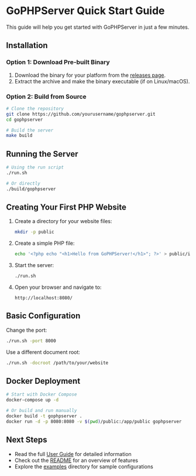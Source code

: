 # GoPHPServer Quick Start Guide

This guide will help you get started with GoPHPServer in just a few minutes.

## Installation

### Option 1: Download Pre-built Binary

1. Download the binary for your platform from the [releases page](https://github.com/yourusername/gophpserver/releases).
2. Extract the archive and make the binary executable (if on Linux/macOS).

### Option 2: Build from Source

```bash
# Clone the repository
git clone https://github.com/yourusername/gophpserver.git
cd gophpserver

# Build the server
make build
```

## Running the Server

```bash
# Using the run script
./run.sh

# Or directly
./build/gophpserver
```

## Creating Your First PHP Website

1. Create a directory for your website files:
   ```bash
   mkdir -p public
   ```

2. Create a simple PHP file:
   ```bash
   echo '<?php echo "<h1>Hello from GoPHPServer!</h1>"; ?>' > public/index.php
   ```

3. Start the server:
   ```bash
   ./run.sh
   ```

4. Open your browser and navigate to:
   ```
   http://localhost:8080/
   ```

## Basic Configuration

Change the port:
```bash
./run.sh -port 8000
```

Use a different document root:
```bash
./run.sh -docroot /path/to/your/website
```

## Docker Deployment

```bash
# Start with Docker Compose
docker-compose up -d

# Or build and run manually
docker build -t gophpserver .
docker run -d -p 8080:8080 -v $(pwd)/public:/app/public gophpserver
```

## Next Steps

- Read the full [User Guide](user-guide.md) for detailed information
- Check out the [README](../README.md) for an overview of features
- Explore the [examples](../examples) directory for sample configurations
